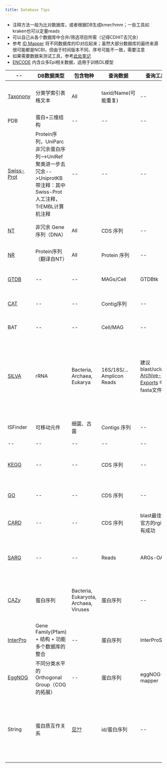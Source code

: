 ```yaml
---
title: Database Tips
---
```




* 注释方法一般为比对数据库，或者根据DB生成kmer/hmm；一些工具如kraken也可以定量reads
* 可以自己从各个数据库中合并/筛选项目所需（记得CDHIT去冗余）
* 参考 [ID Mapper](ID_Mapper.md) 将不同数据库的ID对应起来；虽然大部分数据库的最终来源很可能都是NCBI，但由于时间版本不同、序号可能不一致，需要注意
* 如果需要数据来测试工具，参考[此处笔记](SRA.md)
* [ENCODE](https://www.encodeproject.org/) 内含众多Epi相关数据，适用于训练DL模型


| -- | DB数据类型 | 包含物种 | 查询数据 | 查询工具 | 其它说明 |
| -- | -- | -- | -- | -- | -- |
| [Taxonony](Taxonony.md) | 分类学索引表格文本 | All | taxid/Name(可能重复) | -- | e.g.界门纲目科属种的对应关系 |
| PDB | 蛋白+三维结构 | -- | -- | -- | -- |
| [Swiss-Prot](https://www.uniprot.org/help/downloads) | Protein序列，UniParc非冗余蛋白序列-->UniRef聚类进一步去冗余-->UniprotKB带注释：其中Swiss-Prot人工注释，TrEMBL计算机注释 | -- | -- | -- | Gene水平的物种注释 |
| [NT](NT_NR.md) | 非冗余 Gene序列（DNA） | All | CDS 序列 | -- | Gene水平的物种注释 |
| [NR](NT_NR.md) | Protein序列（翻译自NT） | All | Protein 序列 | -- | Gene水平的物种注释 |
| [GTDB](GTDB.md) | -- | -- | MAGs/Cell | GTDBtk | 细胞水平的物种注释 |
| [CAT](https://github.com/dutilh/CAT) | -- | -- | Contig序列 | -- | Contig水平的物种注释 |
| BAT | -- | -- | Cell/MAG | -- | Cell/MAG的物种注释 |
| [SILVA](https://www.arb-silva.de/download/arb-files/) | rRNA | Bacteria, Archaea, Eukarya | 16S/18S/... Amplicon Reads | 建议blast/uclust [Archive-Exports](https://www.arb-silva.de/no_cache/download/archive/release_138/release_138_1/Exports/) 中的fasta文件 | 多用于rRNA Amplicon物种注释（但新版本错误很多），或去除数据中的rRNA序列 |
|  |  |  |  |  |  |
| ISFinder | 可移动元件 | 细菌、古菌 | Contigs 序列 | -- | 可移动元件不全在CDS内部 |
| -- | -- | -- | -- | -- | -- |
|  |  |  |  |  |  |
| [KEGG](KEGG.md) | -- | -- | CDS 序列 | -- | Gene所属的Pathway注释 |
| [GO](GO.md) | -- | -- | CDS 序列 | -- | Gene的生物功能注释(Gene Ontology) |
| [CARD](ARG.md#card) | -- | -- | CDS 序列 | blast最佳，官方的rgi没有成功 | ARGs基因注释 |
| [SARG](ARG.md#sarg) | -- | -- | Reads | ARGs-OAP | 提供ARGs自定义单位的定量；也可以用于 blast CDS |
| [CAZy](CAZy.md) | 蛋白序列 | Bacteria, Eukaryota, Archaea, Viruses | 蛋白序列 | -- | 将碳水化合物活性酶归入不同蛋白质家族 |
|  |  |  |  |  |  |
| [InterPro](Homologous.md) | Gene Family(Pfam) + 结构 + 功能 多个数据库的整合 | -- | 蛋白序列 | InterProScan | 包括了Pfam |
| [EggNOG](Homologous.md) | 不同分类水平的 Orthogonal Group（COG的拓展） | -- | 蛋白序列 | eggNOG-mapper | 更新慢 |
| String | 蛋白质互作关系 | [见??](https://stringdb-downloads.org/download/species.v12.0.txt) | id/蛋白序列 | -- | 提供 ```aa1 aa2 SCORE``` 列表 + 相关aa序列，见 [String](https://cn.string-db.org/) 网站 download 页面说明 |



